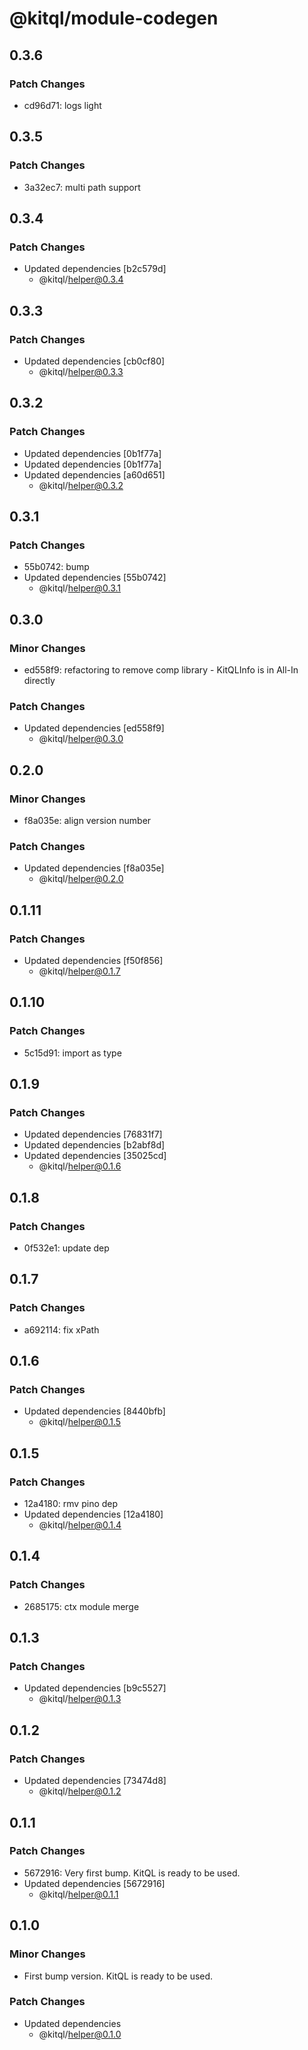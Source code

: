 # @kitql/module-codegen

## 0.3.6

### Patch Changes

- cd96d71: logs light

## 0.3.5

### Patch Changes

- 3a32ec7: multi path support

## 0.3.4

### Patch Changes

- Updated dependencies [b2c579d]
  - @kitql/helper@0.3.4

## 0.3.3

### Patch Changes

- Updated dependencies [cb0cf80]
  - @kitql/helper@0.3.3

## 0.3.2

### Patch Changes

- Updated dependencies [0b1f77a]
- Updated dependencies [0b1f77a]
- Updated dependencies [a60d651]
  - @kitql/helper@0.3.2

## 0.3.1

### Patch Changes

- 55b0742: bump
- Updated dependencies [55b0742]
  - @kitql/helper@0.3.1

## 0.3.0

### Minor Changes

- ed558f9: refactoring to remove comp library - KitQLInfo is in All-In directly

### Patch Changes

- Updated dependencies [ed558f9]
  - @kitql/helper@0.3.0

## 0.2.0

### Minor Changes

- f8a035e: align version number

### Patch Changes

- Updated dependencies [f8a035e]
  - @kitql/helper@0.2.0

## 0.1.11

### Patch Changes

- Updated dependencies [f50f856]
  - @kitql/helper@0.1.7

## 0.1.10

### Patch Changes

- 5c15d91: import as type

## 0.1.9

### Patch Changes

- Updated dependencies [76831f7]
- Updated dependencies [b2abf8d]
- Updated dependencies [35025cd]
  - @kitql/helper@0.1.6

## 0.1.8

### Patch Changes

- 0f532e1: update dep

## 0.1.7

### Patch Changes

- a692114: fix xPath

## 0.1.6

### Patch Changes

- Updated dependencies [8440bfb]
  - @kitql/helper@0.1.5

## 0.1.5

### Patch Changes

- 12a4180: rmv pino dep
- Updated dependencies [12a4180]
  - @kitql/helper@0.1.4

## 0.1.4

### Patch Changes

- 2685175: ctx module merge

## 0.1.3

### Patch Changes

- Updated dependencies [b9c5527]
  - @kitql/helper@0.1.3

## 0.1.2

### Patch Changes

- Updated dependencies [73474d8]
  - @kitql/helper@0.1.2

## 0.1.1

### Patch Changes

- 5672916: Very first bump. KitQL is ready to be used.
- Updated dependencies [5672916]
  - @kitql/helper@0.1.1

## 0.1.0

### Minor Changes

- First bump version. KitQL is ready to be used.

### Patch Changes

- Updated dependencies
  - @kitql/helper@0.1.0
